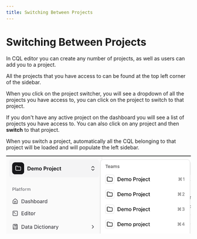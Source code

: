 ```yaml
---
title: Switching Between Projects
---
```


# Switching Between Projects

In CQL editor you can create any number of projects, as well as users can add you to a project.

All the projects that you have access to can be found at the top left corner of the sidebar.

When you click on the project switcher, you will see a dropdown of all the projects you have access to, you can click on the project to switch to that project.

If you don't have any active project on the dashboard you will see a list of projects you have access to. You can also click on any project and then **switch** to that project.

When you switch a project, automatically all the CQL belonging to that project will be loaded and will populate the left sidebar.

![Project switcher](image-4.png)
